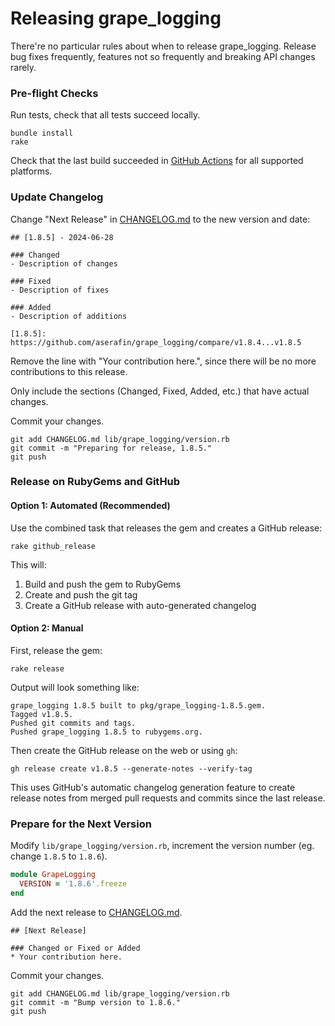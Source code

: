 # Releasing grape_logging

There're no particular rules about when to release grape_logging. Release bug fixes frequently, features not so frequently and breaking API changes rarely.

### Pre-flight Checks

Run tests, check that all tests succeed locally.

```
bundle install
rake
```

Check that the last build succeeded in [GitHub Actions](https://github.com/aserafin/grape_logging/actions) for all supported platforms.

### Update Changelog

Change "Next Release" in [CHANGELOG.md](https://github.com/aserafin/grape_logging/blob/master/CHANGELOG.md) to the new version and date:

```
## [1.8.5] - 2024-06-28

### Changed
- Description of changes

### Fixed
- Description of fixes

### Added
- Description of additions

[1.8.5]: https://github.com/aserafin/grape_logging/compare/v1.8.4...v1.8.5
```

Remove the line with "Your contribution here.", since there will be no more contributions to this release.

Only include the sections (Changed, Fixed, Added, etc.) that have actual changes.

Commit your changes.

```shell
git add CHANGELOG.md lib/grape_logging/version.rb
git commit -m "Preparing for release, 1.8.5."
git push
```

### Release on RubyGems and GitHub

#### Option 1: Automated (Recommended)

Use the combined task that releases the gem and creates a GitHub release:

```shell
rake github_release
```

This will:
1. Build and push the gem to RubyGems
2. Create and push the git tag
3. Create a GitHub release with auto-generated changelog

#### Option 2: Manual

First, release the gem:

```shell
rake release
```

Output will look something like:
```
grape_logging 1.8.5 built to pkg/grape_logging-1.8.5.gem.
Tagged v1.8.5.
Pushed git commits and tags.
Pushed grape_logging 1.8.5 to rubygems.org.
```

Then create the GitHub release on the web or using `gh`:

```
gh release create v1.8.5 --generate-notes --verify-tag
```

This uses GitHub's automatic changelog generation feature to create release notes from merged pull requests and commits since the last release.

### Prepare for the Next Version

Modify `lib/grape_logging/version.rb`, increment the version number (eg. change `1.8.5` to `1.8.6`).

```ruby
module GrapeLogging
  VERSION = '1.8.6'.freeze
end
```

Add the next release to [CHANGELOG.md](https://github.com/aserafin/grape_logging/blob/master/CHANGELOG.md).

```
## [Next Release]

### Changed or Fixed or Added
* Your contribution here.
```

Commit your changes.

```
git add CHANGELOG.md lib/grape_logging/version.rb
git commit -m "Bump version to 1.8.6."
git push
```
